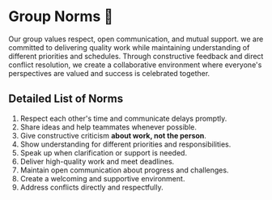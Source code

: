 # Group Norms 📜

<!-- group norms summary -->

Our group values respect, open communication, and mutual support. we are committed
to delivering quality work while maintaining understanding of different priorities
 and schedules. Through constructive feedback and direct conflict resolution,
 we create a collaborative environment where everyone's perspectives are valued
 and success is celebrated together.

<!-- group norms list -->

## Detailed List of Norms

1. Respect each other's time and communicate delays promptly.
2. Share ideas and help teammates whenever possible.
3. Give constructive criticism **about work, not the person**.
4. Show understanding for different priorities and responsibilities.
5. Speak up when clarification or support is needed.
6. Deliver high-quality work and meet deadlines.
7. Maintain open communication about progress and challenges.
8. Create a welcoming and supportive environment.
9. Address conflicts directly and respectfully.
